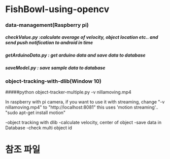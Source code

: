# FishBowl-using-opencv

### data-management(Raspberry pi)

##### checkValue.py :calculate average of velocity, object location etc.. and send push notification to android in time

##### getArduinoData.py : get arduino data and save data to database

##### saveModel.py : save sample data to database


### object-tracking-with-dlib(Window 10)
#####python object-tracker-multiple.py -v nillamoving.mp4

In raspberry with pi camera, if you want to use it with streaming, change "-v nillamoving.mp4" to "http://localhost:8081"
this uses 'motion streaming'.. "sudo apt-get install motion"

-object tracking with dlib
-calculate velocity, center of object
-save data in Database
-check multi object id


# 참조 파일

